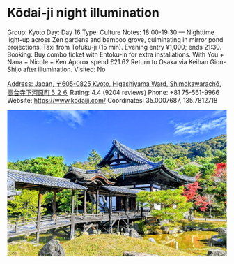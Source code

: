 # Kōdai-ji night illumination

Group: Kyoto
Day: Day 16
Type: Culture
Notes: 18:00-19:30 — Nighttime light-up across Zen gardens and bamboo grove, culminating in mirror pond projections. Taxi from Tofuku-ji (15 min). Evening entry ¥1,000; ends 21:30. Booking: Buy combo ticket with Entoku-in for extra installations. With You + Nana + Nicole + Ken Approx spend £21.62 Return to Osaka via Keihan Gion-Shijo after illumination.
Visited: No

[Address: Japan, 〒605-0825 Kyoto, Higashiyama Ward, Shimokawarachō, 高台寺下河原町５２６](https://maps.google.com/?cid=2616919559259342976)
Rating: 4.4 (9204 reviews)
Phone: +81 75-561-9966
Website: https://www.kodaiji.com/
Coordinates: 35.0007687, 135.7812718

![kōdai_ji_night_illumination.jpg](K%C5%8Ddai-ji%20night%20illumination%20k%C5%8Ddaijinight011c567402/k%C5%8Ddai_ji_night_illumination.jpg)
